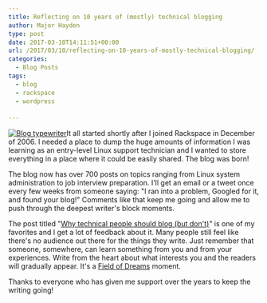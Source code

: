 ```yaml
---
title: Reflecting on 10 years of (mostly) technical blogging
author: Major Hayden
type: post
date: 2017-03-10T14:11:51+00:00
url: /2017/03/10/reflecting-on-10-years-of-mostly-technical-blogging/
categories:
  - Blog Posts
tags:
  - blog
  - rackspace
  - wordpress

---
```

[<img src="/wp-content/uploads/2017/03/typewriter-1462562129n95-e1489154490478.jpg" alt="Blog typewriter" width="1024" height="394" class="aligncenter size-full wp-image-6631" srcset="/wp-content/uploads/2017/03/typewriter-1462562129n95-e1489154490478.jpg 1024w, /wp-content/uploads/2017/03/typewriter-1462562129n95-e1489154490478-300x115.jpg 300w, /wp-content/uploads/2017/03/typewriter-1462562129n95-e1489154490478-768x296.jpg 768w" sizes="(max-width: 1024px) 100vw, 1024px" />][1]It all started shortly after I joined Rackspace in December of 2006. I needed a place to dump the huge amounts of information I was learning as an entry-level Linux support technician and I wanted to store everything in a place where it could be easily shared. The blog was born!

The blog now has over 700 posts on topics ranging from Linux system administration to job interview preparation. I'll get an email or a tweet once every few weeks from someone saying: "I ran into a problem, Googled for it, and found your blog!" Comments like that keep me going and allow me to push through the deepest writer's block moments.

The post titled "[Why technical people should blog (but don't)][2]" is one of my favorites and I get a lot of feedback about it. Many people still feel like there's no audience out there for the things they write. Just remember that someone, somewhere, can learn something from you and from your experiences. Write from the heart about what interests you and the readers will gradually appear. It's a [Field of Dreams][3] moment.

Thanks to everyone who has given me support over the years to keep the writing going!

 [1]: /wp-content/uploads/2017/03/typewriter-1462562129n95-e1489154490478.jpg
 [2]: https://major.io/2012/03/30/why-technical-people-should-blog-but-dont/
 [3]: http://www.imdb.com/title/tt0097351/

